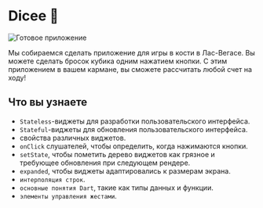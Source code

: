 # Dicee 🎲

![Готовое приложение](https://github.com/londonappbrewery/Images/blob/master/dicee-demo.gif)

Мы собираемся сделать приложение для игры в кости в Лас-Вегасе. 
Вы можете сделать бросок кубика одним нажатием кнопки. 
С этим приложением в вашем кармане, вы сможете рассчитать любой счет на ходу!


## Что вы узнаете

- `Stateless`-виджеты для разработки пользовательского интерфейса.
- `Stateful`-виджеты для обновления пользовательского интерфейса.
- свойства различных виджетов.
- `onClick` слушателей, чтобы определить, когда нажимаются кнопки.
- `setState`, чтобы пометить дерево виджетов как грязное и требующее обновления при следующем рендере.
- `expanded`, чтобы виджеты адаптировались к размерам экрана.
- `интерполяция строк`.
- `основные понятия Dart`, такие как типы данных и функции.
- `элементы управления жестами`.
